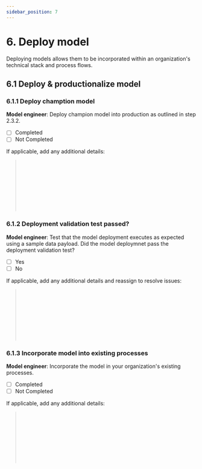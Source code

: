 ```yaml
---
sidebar_position: 7
---
```


# 6. Deploy model
Deploying models allows them to be incorporated within an organization's technical stack and process flows. 

## 6.1 Deploy & productionalize model
### 6.1.1 Deploy chamption model
**Model engineer**: Deploy champion model into production as outlined in step 2.3.2. 

* [ ] Completed
* [ ] Not Completed

If applicable, add any additional details:

> </br> 
> </br> 
> </br> 
> </br> 
> </br> 
> </br> 
> </br> 
> </br> 

### 6.1.2  Deployment validation test passed?
**Model engineer**: Test that the model deployment executes as expected using a sample data payload. 
Did the model deploymnet pass the deployment validation test?

* [ ] Yes
* [ ] No

If applicable, add any additional details and reassign to resolve issues:
> </br>
> </br>
> </br>
> </br>
> </br>
> </br>
> </br>
> </br>

### 6.1.3 Incorporate model into existing processes
**Model engineer**: Incorporate the model in your organization's existing processes.
* [ ] Completed
* [ ] Not Completed

If applicable, add any additional details:

> </br> 
> </br> 
> </br> 
> </br> 
> </br> 
> </br> 
> </br> 
> </br> 
